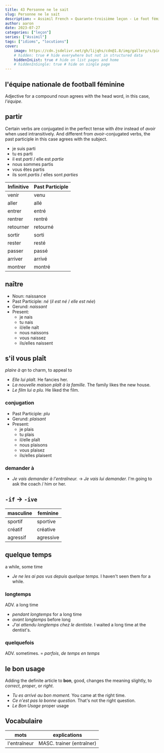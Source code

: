 ```yaml
---
title: 43 Personne ne le sait
slug: Personne ne le sait
description: « Assimil French » Quarante-troisième leçon - Le foot féminin
author: aaron
date: 2023-07-27
categories: ["leçon"]
series: ["Assimil"]
tags: ["idioms", "locutions"]
cover: 
    image: https://cdn.jsdelivr.net/gh/lijqhs/cdn@1.8/img/gallery/s/pineapple-supply-co-qWlkCwBnwOE-unsplash.jpg
    # hidden: true # hide everywhere but not in structured data
    hiddenInList: true # hide on list pages and home
    # hiddenInSingle: true # hide on single page
---
```


## l'équipe nationale de football féminine

Adjective for a compound noun agrees with the head word, in this case, *l'équipe*.

## partir

Certain verbs are conjugated in the perfect tense with *être* instead of *avoir* when used intransitively. And different from *avoir*-conjugated verbs, the past participle in this case agrees with the subject.

- je suis parti
- tu es parti
- il est *parti* / elle est *partie*
- nous sommes partis
- vous êtes partis
- ils sont *partis* / elles sont *parties*


| Infinitive | Past Participle |
| ---- | ------ | 
| venir | venu |
| aller | allé |
| entrer | entré |
| rentrer | rentré |
| retourner | retourné |
| sortir | sorti |
| rester | resté |
| passer | passé |
| arriver | arrivé |
| montrer | montré |


## naître

- Noun: naissance
- Past Participle: *né* (*il est né* / *elle est née*)
- Gerund: *naissant*
- Present:
  - je nais
  - tu nais
  - il/elle naît
  - nous naissons
  - vous naissez
  - ils/elles naissent

## s'il vous plaît

*plaire à qn* to charm, to appeal to

- *Elle lui plaît.* He fancies her.
- *La nouvelle maison plaît à la famille.* The family likes the new house.
- *Le film lui a plu.* He liked the film.

### conjugation

- Past Participle: *plu*
- Gerund: *plaisant*
- Present:
  - je plais
  - tu plais
  - il/elle plaît
  - nous plaisons
  - vous plaisez
  - ils/elles plaisent

### demander à

- *Je vais demander à l'entraîneur.* -> *Je vais lui demander.* I'm going to ask the coach / him or her.

## `-if` -> `-ive`

| masculine | feminine |
| ---- | ---- | 
| sportif | sportive |
| créatif | créative |
| agressif | agressive |

## quelque temps

a while, some time

- *Je ne les ai pas vus depuis quelque temps.* I haven't seen them for a while.

### longtemps

ADV. a long time

- *pendant longtemps* for a long time
- *avant longtemps* before long
- *J'ai attendu longtemps chez le dentiste.* I waited a long time at the dentist's.

### quelquefois

ADV. sometimes. = *parfois*, *de temps en temps*

## le bon usage

Adding the definite article to **bon**, good, changes the meaning slightly, to *correct*, *proper*, or *right*.

- *Tu es arrivé au bon moment.* You came at the right time.
- *Ce n'est pas la bonne question.* That's not the right question.
- *Le Bon Usage* proper usage

## Vocabulaire

| mots | explications |
| ---- | ------ | 
| l'entraîneur | MASC. trainer (entraîner) |